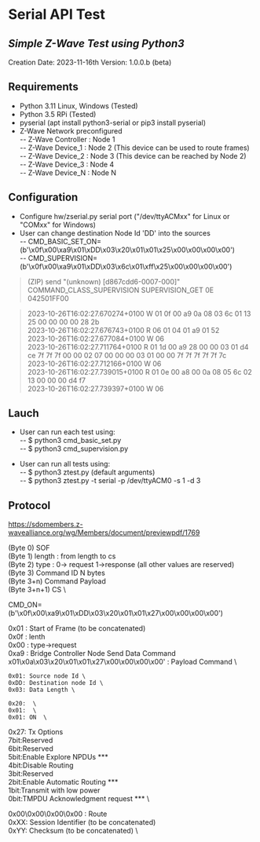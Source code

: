 # Serial API Test
## _Simple Z-Wave Test using Python3_  
Creation Date: 2023-11-16th
Version: 1.0.0.b (beta)

## Requirements

- Python 3.11 Linux, Windows (Tested) 
- Python 3.5 RPi (Tested) 
- pyserial (apt install python3-serial or pip3 install pyserial)
- Z-Wave Network preconfigured \
-- Z-Wave Controller : Node 1 \
-- Z-Wave Device_1 : Node 2 (This device can be used to route frames) \
-- Z-Wave Device_2 : Node 3 (This device can be reached by Node 2) \
-- Z-Wave Device_3 : Node 4 \
-- Z-Wave Device_N : Node N

## Configuration

- Configure hw/zserial.py serial port ("/dev/ttyACMxx" for Linux or "COMxx" for Windows) 
- User can change destination Node Id 'DD' into the sources \
-- CMD_BASIC_SET_ON=(b'\x0f\x00\xa9\x01\xDD\x03\x20\x01\x01\x25\x00\x00\x00\x00') \
-- CMD_SUPERVISION=(b'\x0f\x00\xa9\x01\xDD\x03\x6c\x01\xff\x25\x00\x00\x00\x00') 

> (ZIP) send "(unknown) [d867cdd6-0007-000]" COMMAND_CLASS_SUPERVISION SUPERVISION_GET 0E 042501FF00 

> 2023-10-26T16:02:27.670274+0100 W 01 0f 00 a9 0a 08 03 6c 01 13 25 00 00 00 00 28 2b \
> 2023-10-26T16:02:27.676743+0100 R 06 01 04 01 a9 01 52 \
> 2023-10-26T16:02:27.677084+0100 W 06 \
> 2023-10-26T16:02:27.711764+0100 R 01 1d 00 a9 28 00 00 03 01 d4 ce 7f 7f 7f 00 00 02 07 00 00 00 03 01 00 00 7f 7f 7f 7f 7f 7c \
> 2023-10-26T16:02:27.712166+0100 W 06 \
> 2023-10-26T16:02:27.739015+0100 R 01 0e 00 a8 00 0a 08 05 6c 02 13 00 00 00 d4 f7 \
> 2023-10-26T16:02:27.739397+0100 W 06 

## Lauch

- User can run each test using: \
-- $ python3 cmd_basic_set.py \
-- $ python3 cmd_supervision.py

- User can run all tests using: \
-- $ python3 ztest.py (default arguments) \
-- $ python3 ztest.py -t serial -p /dev/ttyACM0 -s 1 -d 3 

## Protocol 
https://sdomembers.z-wavealliance.org/wg/Members/document/previewpdf/1769

(Byte 0) SOF \
(Byte 1) length : from length to cs \
(Byte 2) type : 0-> request 1->response (all other values are reserved) \
(Byte 3) Command ID N bytes \
(Byte 3+n) Command Payload \
(Byte 3+n+1) CS \

CMD_ON=(b'\x0f\x00\xa9\x01\xDD\x03\x20\x01\x01\x27\x00\x00\x00\x00')

0x01 : Start of Frame (to be concatenated) \
0x0f : lenth \
0x00 : type->request \
0xa9 : Bridge Controller Node Send Data Command \
    x01\x0a\x03\x20\x01\x01\x27\x00\x00\x00\x00' : Payload Command \
    
    0x01: Source node Id \
    0xDD: Destination node Id \
    0x03: Data Length \
            
    0x20:  \
    0x01:  \
    0x01: ON  \

0x27: Tx Options \
    7bit:Reserved \
    6bit:Reserved \
    5bit:Enable Explore NPDUs *** \
    4bit:Disable Routing \
    3bit:Reserved \
    2bit:Enable Automatic Routing *** \
    1bit:Transmit with low power \
    0bit:TMPDU Acknowledgment request *** \

0x00\0x00\0x00\0x00 : Route  \
0xXX: Session Identifier  (to be concatenated) \
0xYY: Checksum  (to be concatenated) \
